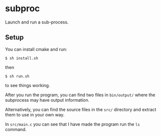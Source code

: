 # subproc
Launch and run a sub-process.

## Setup
You can install cmake and run:
```
$ sh install.sh
```
then
```
$ sh run.sh
```
to see things working. 

After you run the program, you can find two files in ```bin/output/``` where the subprocess may have output information.

Alternatively, you can find the source files in the ```src/``` directory and extract them to use in your own way.

In ```src/main.c``` you can see that I have made the program run the ```ls``` command.
